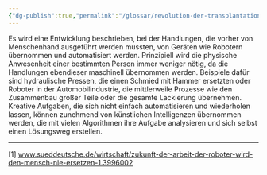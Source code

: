 ```yaml
---
{"dg-publish":true,"permalink":"/glossar/revolution-der-transplantationen/","noteIcon":"3","created":"2023-05-17T14:02:48.987+02:00","updated":"2023-06-04T21:52:57.677+02:00"}
---
```

 

Es wird eine Entwicklung beschrieben, bei der Handlungen, die vorher von Menschenhand ausgeführt werden mussten, von Geräten wie Robotern übernommen und automatisiert werden. Prinzipiell wird die physische Anwesenheit einer bestimmten Person immer weniger nötig, da die Handlungen ebendieser maschinell übernommen werden.
Beispiele dafür sind hydraulische Pressen, die einen Schmied mit Hammer ersetzten oder Roboter in der Automobilindustrie, die mittlerweile Prozesse wie den Zusammenbau großer Teile oder die gesamte Lackierung übernehmen.
Kreative Aufgaben, die sich nicht einfach automatisieren und wiederholen lassen, können zunehmend von künstlichen Intelligenzen übernommen werden, die mit vielen Algorithmen ihre Aufgabe analysieren und sich selbst einen Lösungsweg erstellen.

---
[1] www.sueddeutsche.de/wirtschaft/zukunft-der-arbeit-der-roboter-wird-den-mensch-nie-ersetzen-1.3996002